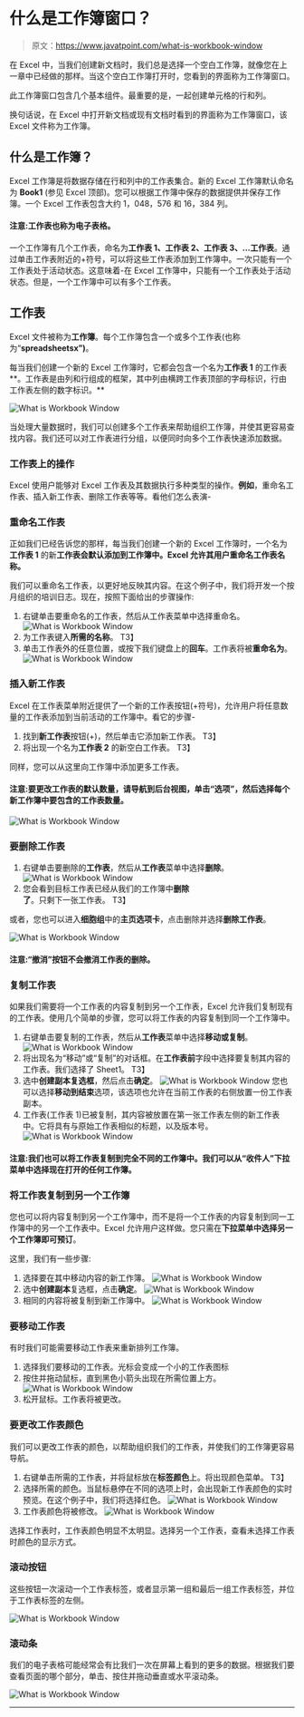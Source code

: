 # 什么是工作簿窗口？

> 原文：<https://www.javatpoint.com/what-is-workbook-window>

在 Excel 中，当我们创建新文档时，我们总是选择一个空白工作簿，就像您在上一章中已经做的那样。当这个空白工作簿打开时，您看到的界面称为工作簿窗口。

此工作簿窗口包含几个基本组件。最重要的是，一起创建单元格的行和列。

换句话说，在 Excel 中打开新文档或现有文档时看到的界面称为工作簿窗口，该 Excel 文件称为工作簿。

## 什么是工作簿？

Excel 工作簿是将数据存储在行和列中的工作表集合。新的 Excel 工作簿默认命名为 **Book1** (参见 Excel 顶部)。您可以根据工作簿中保存的数据提供并保存工作簿。一个 Excel 工作表包含大约 1，048，576 和 16，384 列。

#### 注意:工作表也称为电子表格。

一个工作簿有几个工作表，命名为**工作表 1、工作表 2、工作表 3、…工作表**。通过单击工作表附近的+符号，可以将这些工作表添加到工作簿中。一次只能有一个工作表处于活动状态。这意味着-在 Excel 工作簿中，只能有一个工作表处于活动状态。但是，一个工作簿中可以有多个工作表。

## 工作表

Excel 文件被称为**工作簿**。每个工作簿包含一个或多个工作表(也称为“**spreadsheetsx”)**。

每当我们创建一个新的 Excel 工作簿时，它都会包含一个名为**工作表 1** 的工作表**。工作表是由列和行组成的框架，其中列由横跨工作表顶部的字母标识，行由工作表左侧的数字标识。**

![What is Workbook Window](img/5ff0f3e77d87b864a0a860e948c00930.png)

当处理大量数据时，我们可以创建多个工作表来帮助组织工作簿，并使其更容易查找内容。我们还可以对工作表进行分组，以便同时向多个工作表快速添加数据。

### 工作表上的操作

Excel 使用户能够对 Excel 工作表及其数据执行多种类型的操作。**例如**，重命名工作表、插入新工作表、删除工作表等等。看他们怎么表演-

### 重命名工作表

正如我们已经告诉您的那样，每当我们创建一个新的 Excel 工作簿时，一个名为**工作表 1** 的新**工作表会默认添加到工作簿中。Excel 允许其用户重命名工作表名称。**

我们可以重命名工作表，以更好地反映其内容。在这个例子中，我们将开发一个按月组织的培训日志。现在，按照下面给出的步骤操作:

1.  右键单击要重命名的工作表，然后从工作表菜单中选择重命名。
    ![What is Workbook Window](img/d168aeea2c1c1b045700cc76d84ba13b.png)
2.  为工作表键入**所需的名称**。
    T3】
3.  单击工作表外的任意位置，或按下我们键盘上的**回车**。工作表将被**重命名为**。
    ![What is Workbook Window](img/d34c1154df517dd46b272fc988dbfb9b.png)

### 插入新工作表

Excel 在工作表菜单附近提供了一个新的工作表按钮(+符号)，允许用户将任意数量的工作表添加到当前活动的工作簿中。看它的步骤-

1.  找到**新工作表**按钮(+)，然后单击它添加新工作表。
    T3】
2.  将出现一个名为**工作表 2** 的新空白工作表。
    T3】

同样，您可以从这里向工作簿中添加更多工作表。

#### 注意:要更改工作表的默认数量，请导航到后台视图，单击“选项”，然后选择每个新工作簿中要包含的工作表数量。

![What is Workbook Window](img/9c9ad02b5544a1caf04a69bfd62643a1.png)

### 要删除工作表

1.  右键单击要删除的**工作表**，然后从**工作表**菜单中选择**删除**。
    ![What is Workbook Window](img/b242e30e3b2d5ef8c30856f823166abd.png)
2.  您会看到目标工作表已经从我们的工作簿中**删除了**。只剩下一张工作表。
    T3】

或者，您也可以进入**细胞组**中的**主页选项卡**，点击删除并选择**删除工作表**。

![What is Workbook Window](img/eccfa9e6fe3c15c937b0c2922b6883a8.png)

#### 注意:“撤消”按钮不会撤消工作表的删除。

### 复制工作表

如果我们需要将一个工作表的内容复制到另一个工作表，Excel 允许我们复制现有的工作表。使用几个简单的步骤，您可以将工作表的内容复制到同一个工作簿中。

1.  右键单击要复制的工作表，然后从**工作表**菜单中选择**移动或复制**。
    ![What is Workbook Window](img/8fdf0b79778b1db56a2cf0e2d92642bf.png)
2.  将出现名为“移动”或“复制”的对话框。在**工作表前**字段中选择要复制其内容的工作表。我们选择了 Sheet1。
    T3】
3.  选中**创建副本复选框**，然后点击**确定**。
    ![What is Workbook Window](img/e74c6ce0be2ea99a99b0fc0059453e3f.png)
    您也可以选择**移动到结束**选项，该选项也允许在当前工作表的右侧放置一份工作表副本。
4.  工作表(工作表 1)已被复制，其内容被放置在第一张工作表左侧的新工作表中。它将具有与原始工作表相似的标题，以及版本号。
    ![What is Workbook Window](img/2fbc3a7e80c3b0390c53b1c99c936646.png)

#### 注意:我们也可以将工作表复制到完全不同的工作簿中。我们可以从“收件人”下拉菜单中选择现在打开的任何工作簿。

### 将工作表复制到另一个工作簿

您也可以将内容复制到另一个工作簿中，而不是将一个工作表的内容复制到同一工作簿中的另一个工作表中。Excel 允许用户这样做。您只需在**下拉菜单中选择另一个工作簿即可预订**。

这里，我们有一些步骤:

1.  选择要在其中移动内容的新工作簿。
    ![What is Workbook Window](img/a062845d3873aeb38633f9c728c4ec64.png)
2.  选中**创建副本**复选框，点击**确定**。
    ![What is Workbook Window](img/357a63e587ea41d8b8fa5401ebca0fcb.png)
3.  相同的内容将被复制到新工作簿中。
    ![What is Workbook Window](img/33a2754ca0cb8e779c75e8e21faa5c67.png)

### 要移动工作表

有时我们可能需要移动工作表来重新排列工作簿。

1.  选择我们要移动的工作表。光标会变成一个小的工作表图标
2.  按住并拖动鼠标，直到黑色小箭头出现在所需位置上方。
    ![What is Workbook Window](img/50ab088bd5bb3108c7d4fdbb3dd01527.png)
3.  松开鼠标。工作表将被更改。

### 要更改工作表颜色

我们可以更改工作表的颜色，以帮助组织我们的工作表，并使我们的工作簿更容易导航。

1.  右键单击所需的工作表，并将鼠标放在**标签颜色**上。将出现颜色菜单。
    T3】
2.  选择所需的颜色。当鼠标悬停在不同的选项上时，会出现新工作表颜色的实时预览。在这个例子中，我们将选择红色。
    ![What is Workbook Window](img/80a176d7cec202be12b20a92adba265a.png)
3.  工作表颜色将被修改。
    ![What is Workbook Window](img/219e4c9e9c62bd25eb0c135fab7c1982.png)

选择工作表时，工作表颜色明显不太明显。选择另一个工作表，查看未选择工作表时颜色的显示方式。

### 滚动按钮

这些按钮一次滚动一个工作表标签，或者显示第一组和最后一组工作表标签，并位于工作表标签的左侧。

![What is Workbook Window](img/e0e3fa8e9bd86c25e9ac5fbe6e20ff56.png)

### 滚动条

我们的电子表格可能经常会有比我们一次在屏幕上看到的更多的数据。根据我们要查看页面的哪个部分，单击、按住并拖动垂直或水平滚动条。

![What is Workbook Window](img/dba103334e6aa6c1a3014e4d7a321d74.png)

* * *